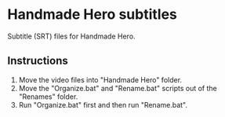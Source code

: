 # Handmade Hero subtitles
Subtitle (SRT) files for Handmade Hero.

## Instructions
1) Move the video files into "Handmade Hero" folder.
2) Move the "Organize.bat" and "Rename.bat" scripts out of the "Renames" folder.
3) Run "Organize.bat" first and then run "Rename.bat".